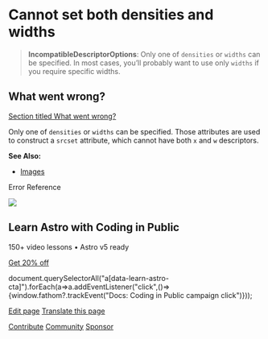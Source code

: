 Cannot set both densities and widths
====================================

> **IncompatibleDescriptorOptions**: Only one of `densities` or `widths` can be specified. In most cases, you’ll probably want to use only `widths` if you require specific widths.

What went wrong?
----------------

[Section titled What went wrong?](#what-went-wrong)

Only one of `densities` or `widths` can be specified. Those attributes are used to construct a `srcset` attribute, which cannot have both `x` and `w` descriptors.

**See Also:**

*   [Images](/en/guides/images/)

Error Reference

![](/_astro/CodingInPublic.DpaYu7Qd_5sx41.webp)

Learn Astro with **Coding in Public**
-------------------------------------

150+ video lessons • Astro v5 ready

[Get 20% off](https://learnastro.dev?code=ASTRO_PROMO)

document.querySelectorAll("a\[data-learn-astro-cta\]").forEach(a=>a.addEventListener("click",()=>{window.fathom?.trackEvent("Docs: Coding in Public campaign click")}));

[Edit page](https://github.com/withastro/astro/blob/main/packages/astro/src/core/errors/errors-data.ts) [Translate this page](https://contribute.docs.astro.build/guides/i18n/)

[Contribute](/en/contribute/) [Community](https://astro.build/chat) [Sponsor](https://opencollective.com/astrodotbuild)

